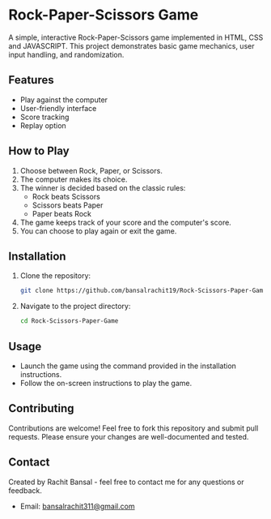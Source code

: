 # Rock-Paper-Scissors Game

A simple, interactive Rock-Paper-Scissors game implemented in HTML, CSS and JAVASCRIPT. This project demonstrates basic game mechanics, user input handling, and randomization.

## Features
- Play against the computer
- User-friendly interface
- Score tracking
- Replay option

## How to Play
1. Choose between Rock, Paper, or Scissors.
2. The computer makes its choice.
3. The winner is decided based on the classic rules:
   - Rock beats Scissors
   - Scissors beats Paper
   - Paper beats Rock
4. The game keeps track of your score and the computer's score.
5. You can choose to play again or exit the game.

## Installation
1. Clone the repository:
   ```bash
   git clone https://github.com/bansalrachit19/Rock-Scissors-Paper-Game.git
2. Navigate to the project directory:
   ```bash
   cd Rock-Scissors-Paper-Game

 ## Usage
 - Launch the game using the command provided in the installation instructions.
 - Follow the on-screen instructions to play the game.

 ## Contributing
 
 Contributions are welcome! Feel free to fork this repository and submit pull requests. Please ensure your changes are well-documented and tested.

 ## Contact
 
 Created by Rachit Bansal - feel free to contact me for any questions or feedback.
  -  Email: bansalrachit311@gmail.com

